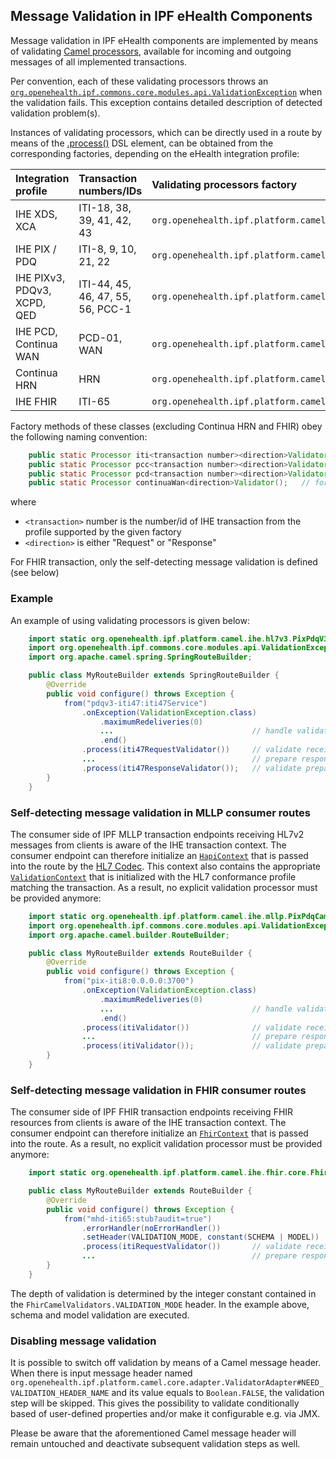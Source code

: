 
## Message Validation in IPF eHealth Components

Message validation in IPF eHealth components are implemented by means of validating [Camel processors](https://camel.apache.org/processor.html),
available for incoming and outgoing messages of all implemented transactions. 

Per convention, each of these validating processors throws an
[`org.openehealth.ipf.commons.core.modules.api.ValidationException`](../apidocs/org/openehealth/ipf/commons/core/modules/api/ValidationException.html)
when the validation fails.
This exception contains detailed description of detected validation problem(s).

Instances of validating processors, which can be directly used in a route by means of the [.process()](https://camel.apache.org/routes.html#Routes-Usingacustomprocessor)
DSL element, can be obtained from the corresponding factories, depending on the eHealth integration profile:

| Integration profile                 | Transaction numbers/IDs              | Validating processors factory                                              |
|:------------------------------------|:-------------------------------------|:---------------------------------------------------------------------------|
| IHE XDS, XCA                        | ITI-18, 38, 39, 41, 42, 43           | `org.openehealth.ipf.platform.camel.ihe.xds.XdsCamelValidators`
| IHE PIX / PDQ                       | ITI-8, 9, 10, 21, 22                 | `org.openehealth.ipf.platform.camel.ihe.mllp.PixPdqCamelValidators`
| IHE PIXv3, PDQv3, XCPD, QED         | ITI-44, 45, 46, 47, 55, 56, PCC-1    | `org.openehealth.ipf.platform.camel.ihe.hl7v3.PixPdqV3CamelValidators`
| IHE PCD, Continua WAN               | PCD-01, WAN                          | `org.openehealth.ipf.platform.camel.ihe.hl7v2ws.Hl7v2WsCamelValidators`
| Continua HRN                        | HRN                                  | `org.openehealth.ipf.platform.camel.ihe.continua.hrn.ContinuaHrnCamelProcessors`
| IHE FHIR                            | ITI-65                               | `org.openehealth.ipf.platform.camel.ihe.fhir.core.FhirCamelValidators`

Factory methods of these classes (excluding Continua HRN and FHIR) obey the following naming convention:

```java
    public static Processor iti<transaction number><direction>Validator();
    public static Processor pcc<transaction number><direction>Validator();   // for QED PCC-1 transaction
    public static Processor pcd<transaction number><direction>Validator();   // for PCD-01 transaction
    public static Processor continuaWan<direction>Validator();   // for Continua WAN
```

where

* `<transaction>` number is the number/id of IHE transaction from the profile supported by the given factory
* `<direction>` is either "Request" or "Response"

For FHIR transaction, only the self-detecting message validation is defined (see below)

### Example

An example of using validating processors is given below:

```java
    import static org.openehealth.ipf.platform.camel.ihe.hl7v3.PixPdqV3CamelValidators.*;
    import org.openehealth.ipf.commons.core.modules.api.ValidationException;
    import org.apache.camel.spring.SpringRouteBuilder;

    public class MyRouteBuilder extends SpringRouteBuilder {
        @Override
        public void configure() throws Exception {
            from("pdqv3-iti47:iti47Service")
                .onException(ValidationException.class)
                    .maximumRedeliveries(0)
                    ...                               // handle validation failure appropriately
                    .end()
                .process(iti47RequestValidator())     // validate received PDQ v3 request message
                ...                                   // prepare response
                .process(iti47ResponseValidator());   // validate prepared PDQ v3 response message
        }
    }
```


### Self-detecting message validation in MLLP consumer routes

The consumer side of IPF MLLP transaction endpoints receiving HL7v2 messages from clients is aware of the
IHE transaction context. The consumer endpoint can therefore initialize an [`HapiContext`](https://hapifhir.github.io/hapi-hl7v2/base/apidocs/ca/uhn/hl7v2/HapiContext.html)
that is passed into the route by the [HL7 Codec](codec.html). This context also contains the appropriate 
[`ValidationContext`](https://hapifhir.github.io/hapi-hl7v2/base/apidocs/ca/uhn/hl7v2/validation/ValidationContext.html) that is initialized with the HL7 conformance
profile matching the transaction.
As a result, no explicit validation processor must be provided anymore:

```java
    import static org.openehealth.ipf.platform.camel.ihe.mllp.PixPdqCamelValidators.*;
    import org.openehealth.ipf.commons.core.modules.api.ValidationException;
    import org.apache.camel.builder.RouteBuilder;

    public class MyRouteBuilder extends RouteBuilder {
        @Override
        public void configure() throws Exception {
            from("pix-iti8:0.0.0.0:3700")
                .onException(ValidationException.class)
                    .maximumRedeliveries(0)
                    ...                               // handle validation failure appropriately
                    .end()
                .process(itiValidator())              // validate received PIX Feed request message
                ...                                   // prepare response
                .process(itiValidator());             // validate prepared PIX Feed acknowledgement
        }
    }
```


### Self-detecting message validation in FHIR consumer routes

The consumer side of IPF FHIR transaction endpoints receiving FHIR resources from clients is aware of the
IHE transaction context. The consumer endpoint can therefore initialize an [`FhirContext`](http://hapifhir.io/apidocs/ca/uhn/fhir/context/FhirContext.html)
that is passed into the route.
As a result, no explicit validation processor must be provided anymore:

```java
    import static org.openehealth.ipf.platform.camel.ihe.fhir.core.FhirCamelValidators.*;

    public class MyRouteBuilder extends RouteBuilder {
        @Override
        public void configure() throws Exception {
            from("mhd-iti65:stub?audit=true")
                .errorHandler(noErrorHandler())
                .setHeader(VALIDATION_MODE, constant(SCHEMA | MODEL))
                .process(itiRequestValidator())       // validate received FHIR resource
                ...                                   // prepare response
        }
    }
```

The depth of validation is determined by the integer constant contained in the `FhirCamelValidators.VALIDATION_MODE` header. In the
example above, schema and model validation are executed.


### Disabling message validation

It is possible to switch off validation by means of a Camel message header. 
When there is input message header named `org.openehealth.ipf.platform.camel.core.adapter.ValidatorAdapter#NEED_VALIDATION_HEADER_NAME`
and its value equals to `Boolean.FALSE`, the validation step will be skipped. This gives the possibility to validate conditionally
based of user-defined properties and/or make it configurable e.g. via JMX.

Please be aware that the aforementioned Camel message header will remain untouched and deactivate subsequent validation steps as well.